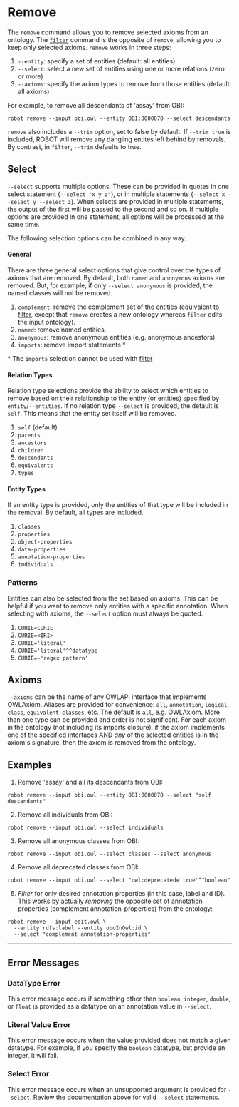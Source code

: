 # Remove

The `remove` command allows you to remove selected axioms from an ontology. The [`filter`](/filter) command is the opposite of `remove`, allowing you to keep only selected axioms. `remove` works in three steps:

1. `--entity`: specify a set of entities (default: all entities)
2. `--select`: select a new set of entities using one or more relations (zero or more)
3. `--axioms`: specify the axiom types to remove from those entities (default: all axioms)

For example, to remove all descendants of 'assay' from OBI:

```
robot remove --input obi.owl --entity OBI:0000070 --select descendants
```

`remove` also includes a `--trim` option, set to false by default. If `--trim true` is included, ROBOT will remove any dangling entites left behind by removals. By contrast, in `filter`, `--trim` defaults to true.

## Select

`--select` supports multiple options. These can be provided in quotes in one select statement (`--select "x y z"`), or in multiple statements (`--select x --select y --select z`). When selects are provided in multiple statements, the output of the first will be passed to the second and so on. If multiple options are provided in one statement, all options will be processed at the same time.

The following selection options can be combined in any way.

#### General

There are three general select options that give control over the types of axioms that are removed. By default, both `named` and `anonymous` axioms are removed. But, for example, if only `--select anonymous` is provided, the named classes will not be removed.

1. `complement`: remove the complement set of the entities (equivalent to [filter](/filter), except that `remove` creates a new ontology whereas `filter` edits the input ontology).
2. `named`: remove named entities.
3. `anonymous`: remove anonymous entities (e.g. anonymous ancestors).
4. `imports`: remove import statements *

\* The `imports` selection cannot be used with [filter](/filter)

#### Relation Types

Relation type selections provide the ability to select which entities to remove based on their relationship to the entity (or entities) specified by `--entity`/`--entities`. If no relation type `--select` is provided, the default is `self`. This means that the entity set itself will be removed.

1. `self` (default)
2. `parents`
3. `ancestors`
4. `children`
5. `descendants`
6. `equivalents`
7. `types`

#### Entity Types

If an entity type is provided, only the entities of that type will be included in the removal. By default, all types are included.

1. `classes`
2. `properties`
3. `object-properties`
4. `data-properties`
5. `annotation-properties`
6. `individuals`

### Patterns

Entities can also be selected from the set based on axioms. This can be helpful if you want to remove only entities with a specific annotation. When selecting with axioms, the `--select` option must always be quoted.

1. `CURIE=CURIE`
2. `CURIE=<IRI>`
3. `CURIE='literal'`
4. `CURIE='literal'^^datatype`
5. `CURIE=~'regex pattern'`

## Axioms

`--axioms` can be the name of any OWLAPI interface that implements OWLAxiom. Aliases are provided for convenience: `all`, `annotation`, `logical`, `class`, `equivalent-classes`, etc. The default is `all`, e.g. OWLAxiom. More than one type can be provided and order is not significant. For each axiom in the ontology (not including its imports closure), if the axiom implements one of the specified interfaces AND *any* of the selected entities is in the axiom's signature, then the axiom is removed from the ontology.

## Examples

1. Remove 'assay' and all its descendants from OBI:

```
robot remove --input obi.owl --entity OBI:0000070 --select "self descendants"
```

2. Remove all individuals from OBI:

```
robot remove --input obi.owl --select individuals
```

3. Remove all anonymous classes from OBI:

```
robot remove --input obi.owl --select classes --select anonymous
```

4. Remove all deprecated classes from OBI:

```
robot remove --input obi.owl --select "owl:deprecated='true'^^boolean"
```

5. *Filter* for only desired annotation properties (in this case, label and ID). This works by actually *removing* the opposite set of annotation properties (complement annotation-properties) from the ontology:

```
robot remove --input edit.owl \
  --entity rdfs:label --entity oboInOwl:id \
  --select "complement annotation-properties"
```

---

## Error Messages

### DataType Error

This error message occurs if something other than `boolean`, `integer`, `double`, or `float` is provided as a datatype on an annotation value in `--select`.

### Literal Value Error

This error message occurs when the value provided does not match a given datatype. For example, if you specify the `boolean` datatype, but provide an integer, it will fail.

### Select Error

This error message occurs when an unsupported argument is provided for `--select`. Review the documentation above for valid `--select` statements.